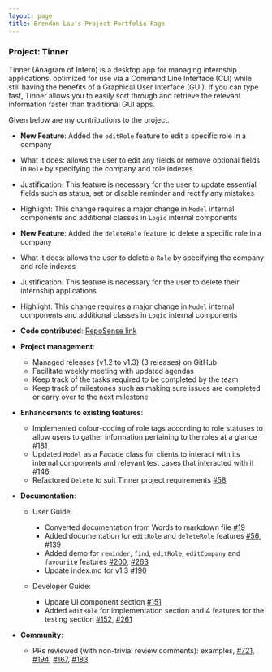 ```yaml
---
layout: page
title: Brendon Lau's Project Portfolio Page
---
```


### Project: Tinner

Tinner (Anagram of Intern) is a desktop app for managing internship applications, optimized for use via a Command Line Interface (CLI) while still having the benefits of a Graphical User Interface (GUI). If you can type fast, Tinner allows you to easily sort through and retrieve the relevant information faster than traditional GUI apps.

Given below are my contributions to the project.

* **New Feature**: Added the `editRole` feature to edit a specific role in a company
* What it does: allows the user to edit any fields or remove optional fields in `Role` by specifying the company and role indexes
* Justification: This feature is necessary for the user to update essential fields such as status, set or disable reminder and rectify any mistakes
* Highlight: This change requires a major change in `Model` internal components and additional classes in `Logic` internal components

* **New Feature**: Added the `deleteRole` feature to delete a specific role in a company
* What it does: allows the user to delete a `Role` by specifying the company and role indexes
* Justification: This feature is necessary for the user to delete their internship applications 
* Highlight: This change requires a major change in `Model` internal components and additional classes in `Logic` internal components

* **Code contributed**: [RepoSense link](https://nus-cs2103-ay2122s2.github.io/tp-dashboard/?search=brendonlau&breakdown=true)

* **Project management**:
  * Managed releases {v1.2 to v1.3} (3 releases) on GitHub
  * Facilitate weekly meeting with updated agendas
  * Keep track of the tasks required to be completed by the team
  * Keep track of milestones such as making sure issues are completed or carry over to the next milestone

* **Enhancements to existing features**:
  * Implemented colour-coding of role tags according to role statuses to allow users to gather information 
  pertaining to the roles at a glance [\#181](https://github.com/AY2122S2-CS2103T-T17-1/tp/pull/181)
  * Updated `Model` as a Facade class for clients to interact with its internal components and relevant test cases that
  interacted with it [\#146](https://github.com/AY2122S2-CS2103T-T17-1/tp/pull/146)
  * Refactored `Delete` to suit Tinner project requirements [\#58](https://github.com/AY2122S2-CS2103T-T17-1/tp/pull/58)

* **Documentation**:
  * User Guide:
    * Converted documentation from Words to markdown file [\#19](https://github.com/AY2122S2-CS2103T-T17-1/tp/pull/19/files) 
    * Added documentation for `editRole` and `deleteRole` features [\#56](https://github.com/AY2122S2-CS2103T-T17-1/tp/pull/56), [\#139](https://github.com/AY2122S2-CS2103T-T17-1/tp/pull/139/files)
    * Added demo for `reminder`, `find`, `editRole`, `editCompany` and `favourite` features [\#200](https://github.com/AY2122S2-CS2103T-T17-1/tp/pull/200), [\#263](https://github.com/AY2122S2-CS2103T-T17-1/tp/pull/263)  
    * Update index.md for v1.3 [\#190](https://github.com/AY2122S2-CS2103T-T17-1/tp/pull/190)
    
  * Developer Guide:
    * Update UI component section [\#151](https://github.com/AY2122S2-CS2103T-T17-1/tp/pull/151)
    * Added `editRole` for implementation section and 4 features for the testing section [\#152](https://github.com/AY2122S2-CS2103T-T17-1/tp/pull/152), [\#261](https://github.com/AY2122S2-CS2103T-T17-1/tp/pull/261)
    
* **Community**:
  * PRs reviewed (with non-trivial review comments): examples, [\#721](https://github.com/AY2122S2-CS2103T-T17-1/tp/pull/271), [\#194](https://github.com/AY2122S2-CS2103T-T17-1/tp/pull/194), [\#167](https://github.com/AY2122S2-CS2103T-T17-1/tp/pull/167), [\#183](https://github.com/AY2122S2-CS2103T-T17-1/tp/pull/183)


